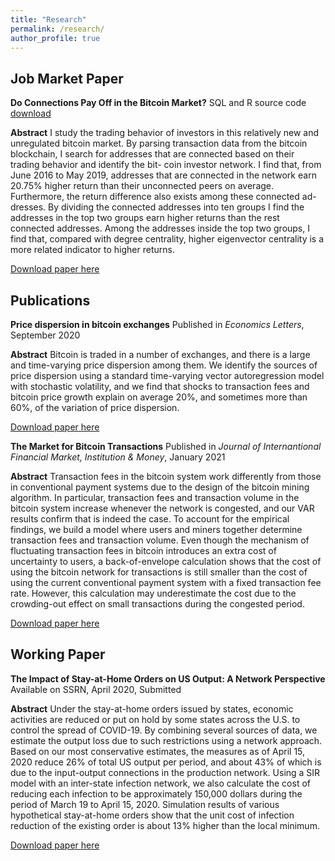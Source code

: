 ```yaml
---
title: "Research"
permalink: /research/
author_profile: true
---
```


## Job Market Paper
**Do Connections Pay Off in the Bitcoin Market?**
SQL and R source code [download](https://www.dropbox.com/sh/u9fonkhbnkxpree/AAAkEqAL0LfGGGnSy_xhVPJVa?dl=0) 

**Abstract** I study the trading behavior of investors in this relatively new and unregulated bitcoin market. By parsing transaction data from the bitcoin blockchain, I search for addresses that are connected based on their trading behavior and identify the bit- coin investor network. I find that, from June 2016 to May 2019, addresses that are connected in the network earn 20.75% higher return than their unconnected peers on average. Furthermore, the return difference also exists among these connected ad- dresses. By dividing the connected addresses into ten groups I find the addresses in the top two groups earn higher returns than the rest connected addresses. Among the addresses inside the top two groups, I find that, compared with degree centrality, higher eigenvector centrality is a more related indicator to higher returns.

[Download paper here](https://papers.ssrn.com/sol3/papers.cfm?abstract_id=3803959)
 
## Publications
**Price dispersion in bitcoin exchanges**
Published in *Economics Letters*, September 2020

**Abstract** Bitcoin is traded in a number of exchanges, and there is a large and time-varying price dispersion among them. We identify the sources of price dispersion using a standard time-varying vector autoregression model with stochastic volatility, and we find that shocks to transaction fees and bitcoin price growth explain on average 20%, and sometimes more than 60%, of the variation of price dispersion.

[Download paper here](https://doi.org/10.1016/j.econlet.2020.109379)

**The Market for Bitcoin Transactions**
Published in *Journal of Internantional Financial Market, Institution & Money*, January 2021

**Abstract** Transaction fees in the bitcoin system work differently from those in conventional payment systems due to the design of the bitcoin mining algorithm. In particular, transaction fees and transaction volume in the bitcoin system increase whenever the network is congested, and our VAR results confirm that is indeed the case. To account for the empirical findings, we build a model where users and miners together determine transaction fees and transaction volume. Even though the mechanism of fluctuating transaction fees in bitcoin introduces an extra cost of uncertainty to users, a back-of-envelope calculation shows that the cost of using the bitcoin network for transactions is still smaller than the cost of using the current conventional payment system with a fixed transaction fee rate. However, this calculation may underestimate the cost due to the crowding-out effect on small transactions during the congested period.

[Download paper here](https://doi.org/10.1016/j.intfin.2021.101282)

## Working Paper

**The Impact of Stay-at-Home Orders on US Output: A Network Perspective**
Available on SSRN, April 2020, Submitted

**Abstract** Under the stay-at-home orders issued by states, economic activities are reduced or put on hold by some states across the U.S. to control the spread of COVID-19. By combining several sources of data, we estimate the output loss due to such restrictions using a network approach. Based on our most conservative estimates, the measures as of April 15, 2020 reduce 26% of total US output per period, and about 43% of which is due to the input-output connections in the production network. Using a SIR model with an inter-state infection network, we also calculate the cost of reducing each infection to be approximately 150,000 dollars during the period of March 19 to April 15, 2020. Simulation results of various hypothetical stay-at-home orders show that the unit cost of infection reduction of the existing order is about 13% higher than the local minimum.

[Download paper here](https://ssrn.com/abstract=3571866)
